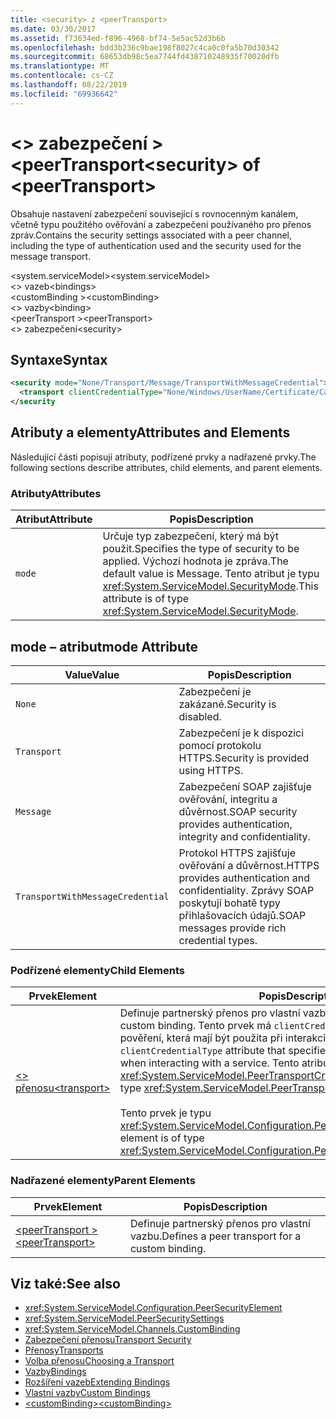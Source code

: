 ```yaml
---
title: <security> z <peerTransport>
ms.date: 03/30/2017
ms.assetid: f73634ed-f896-4968-bf74-5e5ac52d3b6b
ms.openlocfilehash: bdd3b236c9bae198f8027c4ca0c0fa5b70d30342
ms.sourcegitcommit: 68653db98c5ea7744fd438710248935f70020dfb
ms.translationtype: MT
ms.contentlocale: cs-CZ
ms.lasthandoff: 08/22/2019
ms.locfileid: "69936642"
---
```

# <a name="security-of-peertransport"></a><span data-ttu-id="03303-102">\<> zabezpečení > \<peerTransport</span><span class="sxs-lookup"><span data-stu-id="03303-102">\<security> of \<peerTransport></span></span>
<span data-ttu-id="03303-103">Obsahuje nastavení zabezpečení související s rovnocenným kanálem, včetně typu použitého ověřování a zabezpečení používaného pro přenos zpráv.</span><span class="sxs-lookup"><span data-stu-id="03303-103">Contains the security settings associated with a peer channel, including the type of authentication used and the security used for the message transport.</span></span>  
  
 <span data-ttu-id="03303-104">\<system.serviceModel></span><span class="sxs-lookup"><span data-stu-id="03303-104">\<system.serviceModel></span></span>  
<span data-ttu-id="03303-105">\<> vazeb</span><span class="sxs-lookup"><span data-stu-id="03303-105">\<bindings></span></span>  
<span data-ttu-id="03303-106">\<customBinding ></span><span class="sxs-lookup"><span data-stu-id="03303-106">\<customBinding></span></span>  
<span data-ttu-id="03303-107">\<> vazby</span><span class="sxs-lookup"><span data-stu-id="03303-107">\<binding></span></span>  
<span data-ttu-id="03303-108">\<peerTransport ></span><span class="sxs-lookup"><span data-stu-id="03303-108">\<peerTransport></span></span>  
<span data-ttu-id="03303-109">\<> zabezpečení</span><span class="sxs-lookup"><span data-stu-id="03303-109">\<security></span></span>  
  
## <a name="syntax"></a><span data-ttu-id="03303-110">Syntaxe</span><span class="sxs-lookup"><span data-stu-id="03303-110">Syntax</span></span>  
  
```xml  
<security mode="None/Transport/Message/TransportWithMessageCredential">
  <transport clientCredentialType="None/Windows/UserName/Certificate/CardSpace" />
</security
```  
  
## <a name="attributes-and-elements"></a><span data-ttu-id="03303-111">Atributy a elementy</span><span class="sxs-lookup"><span data-stu-id="03303-111">Attributes and Elements</span></span>  
 <span data-ttu-id="03303-112">Následující části popisují atributy, podřízené prvky a nadřazené prvky.</span><span class="sxs-lookup"><span data-stu-id="03303-112">The following sections describe attributes, child elements, and parent elements.</span></span>  
  
### <a name="attributes"></a><span data-ttu-id="03303-113">Atributy</span><span class="sxs-lookup"><span data-stu-id="03303-113">Attributes</span></span>  
  
|<span data-ttu-id="03303-114">Atribut</span><span class="sxs-lookup"><span data-stu-id="03303-114">Attribute</span></span>|<span data-ttu-id="03303-115">Popis</span><span class="sxs-lookup"><span data-stu-id="03303-115">Description</span></span>|  
|---------------|-----------------|  
|`mode`|<span data-ttu-id="03303-116">Určuje typ zabezpečení, který má být použit.</span><span class="sxs-lookup"><span data-stu-id="03303-116">Specifies the type of security to be applied.</span></span> <span data-ttu-id="03303-117">Výchozí hodnota je zpráva.</span><span class="sxs-lookup"><span data-stu-id="03303-117">The default value is Message.</span></span> <span data-ttu-id="03303-118">Tento atribut je typu <xref:System.ServiceModel.SecurityMode>.</span><span class="sxs-lookup"><span data-stu-id="03303-118">This attribute is of type <xref:System.ServiceModel.SecurityMode>.</span></span>|  
  
## <a name="mode-attribute"></a><span data-ttu-id="03303-119">mode – atribut</span><span class="sxs-lookup"><span data-stu-id="03303-119">mode Attribute</span></span>  
  
|<span data-ttu-id="03303-120">Value</span><span class="sxs-lookup"><span data-stu-id="03303-120">Value</span></span>|<span data-ttu-id="03303-121">Popis</span><span class="sxs-lookup"><span data-stu-id="03303-121">Description</span></span>|  
|-----------|-----------------|  
|`None`|<span data-ttu-id="03303-122">Zabezpečení je zakázané.</span><span class="sxs-lookup"><span data-stu-id="03303-122">Security is disabled.</span></span>|  
|`Transport`|<span data-ttu-id="03303-123">Zabezpečení je k dispozici pomocí protokolu HTTPS.</span><span class="sxs-lookup"><span data-stu-id="03303-123">Security is provided using HTTPS.</span></span>|  
|`Message`|<span data-ttu-id="03303-124">Zabezpečení SOAP zajišťuje ověřování, integritu a důvěrnost.</span><span class="sxs-lookup"><span data-stu-id="03303-124">SOAP security provides authentication, integrity and confidentiality.</span></span>|  
|`TransportWithMessageCredential`|<span data-ttu-id="03303-125">Protokol HTTPS zajišťuje ověřování a důvěrnost.</span><span class="sxs-lookup"><span data-stu-id="03303-125">HTTPS provides authentication and confidentiality.</span></span> <span data-ttu-id="03303-126">Zprávy SOAP poskytují bohatě typy přihlašovacích údajů.</span><span class="sxs-lookup"><span data-stu-id="03303-126">SOAP messages provide rich credential types.</span></span>|  
  
### <a name="child-elements"></a><span data-ttu-id="03303-127">Podřízené elementy</span><span class="sxs-lookup"><span data-stu-id="03303-127">Child Elements</span></span>  
  
|<span data-ttu-id="03303-128">Prvek</span><span class="sxs-lookup"><span data-stu-id="03303-128">Element</span></span>|<span data-ttu-id="03303-129">Popis</span><span class="sxs-lookup"><span data-stu-id="03303-129">Description</span></span>|  
|-------------|-----------------|  
|[<span data-ttu-id="03303-130">\<> přenosu</span><span class="sxs-lookup"><span data-stu-id="03303-130">\<transport></span></span>](transport-of-peertransport.md)|<span data-ttu-id="03303-131">Definuje partnerský přenos pro vlastní vazbu.</span><span class="sxs-lookup"><span data-stu-id="03303-131">Defines a peer transport for a custom binding.</span></span> <span data-ttu-id="03303-132">Tento prvek má `clientCredentialType` atribut, který určuje pověření, která mají být použita při interakci se službou.</span><span class="sxs-lookup"><span data-stu-id="03303-132">This element has a `clientCredentialType` attribute that specifies the credentials to be used when interacting with a service.</span></span> <span data-ttu-id="03303-133">Tento atribut je typu <xref:System.ServiceModel.PeerTransportCredentialType>.</span><span class="sxs-lookup"><span data-stu-id="03303-133">This attribute is of type <xref:System.ServiceModel.PeerTransportCredentialType>.</span></span><br /><br /> <span data-ttu-id="03303-134">Tento prvek je typu <xref:System.ServiceModel.Configuration.PeerTransportSecurityElement>.</span><span class="sxs-lookup"><span data-stu-id="03303-134">This element is of type <xref:System.ServiceModel.Configuration.PeerTransportSecurityElement>.</span></span>|  
  
### <a name="parent-elements"></a><span data-ttu-id="03303-135">Nadřazené elementy</span><span class="sxs-lookup"><span data-stu-id="03303-135">Parent Elements</span></span>  
  
|<span data-ttu-id="03303-136">Prvek</span><span class="sxs-lookup"><span data-stu-id="03303-136">Element</span></span>|<span data-ttu-id="03303-137">Popis</span><span class="sxs-lookup"><span data-stu-id="03303-137">Description</span></span>|  
|-------------|-----------------|  
|[<span data-ttu-id="03303-138">\<peerTransport ></span><span class="sxs-lookup"><span data-stu-id="03303-138">\<peerTransport></span></span>](peertransport.md)|<span data-ttu-id="03303-139">Definuje partnerský přenos pro vlastní vazbu.</span><span class="sxs-lookup"><span data-stu-id="03303-139">Defines a peer transport for a custom binding.</span></span>|  
  
## <a name="see-also"></a><span data-ttu-id="03303-140">Viz také:</span><span class="sxs-lookup"><span data-stu-id="03303-140">See also</span></span>

- <xref:System.ServiceModel.Configuration.PeerSecurityElement>
- <xref:System.ServiceModel.PeerSecuritySettings>
- <xref:System.ServiceModel.Channels.CustomBinding>
- [<span data-ttu-id="03303-141">Zabezpečení přenosu</span><span class="sxs-lookup"><span data-stu-id="03303-141">Transport Security</span></span>](../../../wcf/feature-details/transport-security.md)
- [<span data-ttu-id="03303-142">Přenosy</span><span class="sxs-lookup"><span data-stu-id="03303-142">Transports</span></span>](../../../wcf/feature-details/transports.md)
- [<span data-ttu-id="03303-143">Volba přenosu</span><span class="sxs-lookup"><span data-stu-id="03303-143">Choosing a Transport</span></span>](../../../wcf/feature-details/choosing-a-transport.md)
- [<span data-ttu-id="03303-144">Vazby</span><span class="sxs-lookup"><span data-stu-id="03303-144">Bindings</span></span>](../../../wcf/bindings.md)
- [<span data-ttu-id="03303-145">Rozšíření vazeb</span><span class="sxs-lookup"><span data-stu-id="03303-145">Extending Bindings</span></span>](../../../wcf/extending/extending-bindings.md)
- [<span data-ttu-id="03303-146">Vlastní vazby</span><span class="sxs-lookup"><span data-stu-id="03303-146">Custom Bindings</span></span>](../../../wcf/extending/custom-bindings.md)
- [<span data-ttu-id="03303-147">\<customBinding></span><span class="sxs-lookup"><span data-stu-id="03303-147">\<customBinding></span></span>](custombinding.md)
